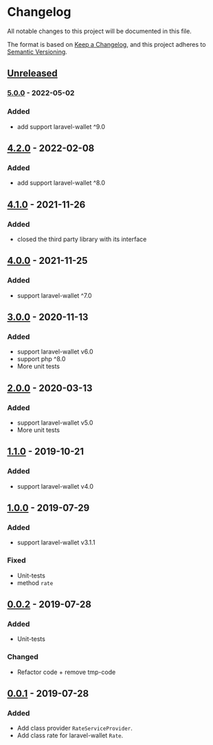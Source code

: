 # Changelog
All notable changes to this project will be documented in this file.

The format is based on [Keep a Changelog](https://keepachangelog.com/en/1.0.0/),
and this project adheres to [Semantic Versioning](https://semver.org/spec/v2.0.0.html).

## [Unreleased]

### [5.0.0] - 2022-05-02
### Added
- add support laravel-wallet ^9.0

## [4.2.0] - 2022-02-08
### Added
- add support laravel-wallet ^8.0

## [4.1.0] - 2021-11-26
### Added
- closed the third party library with its interface

## [4.0.0] - 2021-11-25
### Added
- support laravel-wallet ^7.0

## [3.0.0] - 2020-11-13

### Added
- support laravel-wallet v6.0
- support php ^8.0
- More unit tests

## [2.0.0] - 2020-03-13

### Added
- support laravel-wallet v5.0
- More unit tests

## [1.1.0] - 2019-10-21
### Added
- support laravel-wallet v4.0

## [1.0.0] - 2019-07-29
### Added
- support laravel-wallet v3.1.1

### Fixed
- Unit-tests
- method `rate`

## [0.0.2] - 2019-07-28
### Added
- Unit-tests

### Changed 
- Refactor code + remove tmp-code

## [0.0.1] - 2019-07-28
### Added
- Add class provider `RateServiceProvider`.
- Add class rate for laravel-wallet `Rate`.

[Unreleased]: https://github.com/bavix/laravel-wallet-swap/compare/5.0.0...develop
[5.0.0]: https://github.com/bavix/laravel-wallet-swap/compare/4.2.0...5.0.0
[4.2.0]: https://github.com/bavix/laravel-wallet-swap/compare/4.1.0...4.2.0
[4.1.0]: https://github.com/bavix/laravel-wallet-swap/compare/4.0.0...4.1.0
[4.0.0]: https://github.com/bavix/laravel-wallet-swap/compare/3.0.0...4.0.0
[3.0.0]: https://github.com/bavix/laravel-wallet-swap/compare/2.0.0...3.0.0
[2.0.0]: https://github.com/bavix/laravel-wallet-swap/compare/1.1.0...2.0.0
[1.1.0]: https://github.com/bavix/laravel-wallet-swap/compare/1.0.0...1.1.0
[1.0.0]: https://github.com/bavix/laravel-wallet-swap/compare/0.0.2...1.0.0
[0.0.2]: https://github.com/bavix/laravel-wallet-swap/compare/0.0.1...0.0.2
[0.0.1]: https://github.com/bavix/laravel-wallet-swap/compare/23bef636975343ea1d9171925938c7b6ff02ed85
